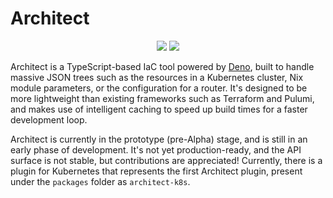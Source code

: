 # Architect

<p align="center">
  <img src="https://img.shields.io/jsr/v/@perdition/architect-core" />
  <img src="https://img.shields.io/github/actions/workflow/status/RealityAnomaly/architect/test.yml?label=tests" />
</p>

Architect is a TypeScript-based IaC tool powered by [Deno](https://deno.com), built to handle massive JSON trees such as the resources in a Kubernetes cluster, Nix module parameters, or the configuration for a router. It's designed to be more lightweight than existing frameworks such as Terraform and Pulumi, and makes use of intelligent caching to speed up build times for a faster development loop.

Architect is currently in the prototype (pre-Alpha) stage, and is still in an early phase of development. It's not yet production-ready, and the API surface is not stable, but contributions are appreciated! Currently, there is a plugin for Kubernetes that represents the first Architect plugin, present under the `packages` folder as `architect-k8s`.
